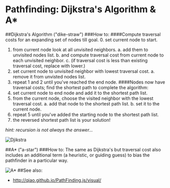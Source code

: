 # Pathfinding: Dijkstra's Algorithm & A*
##Dijkstra's Algorithm ("dike-straw")
###How to:
####Compute traversal costs for an expanding set of nodes till goal.
 0. set current node to start.
 1. from current node look at all unvisited neighbors.
    a. add them to unvisited nodes list.
    b. and compute traversal cost from current node to each unvisited neighbor.
    c. (if traversal cost is less than existing traversal cost, replace with lower.)
 2. set current node to unvisited neighbor with lowest traversal cost.
    a. remove it from unvisted nodes list.
 3. repeat 1 and 2 until you've reached the end node.
####Nodes now have traversal costs; find the shortest path to complete the algorithm:
 4. set current node to end node and add it to the shortest path list.
 5. from the current node, choose the visited neighbor with the lowest traversal cost.
    a. add that node to the shortest path list.
    b. set it to the current node.
 6. repeat 5 until you've added the starting node to the shortest path list.
 7. the reversed shortest path list is your solution!

 *hint: recursion is not always the answer...*

![Djikstra](https://upload.wikimedia.org/wikipedia/commons/5/57/Dijkstra_Animation.gif)

##A* ("a-star")
###How to:
The same as Dijkstra's but traversal cost also includes an additional term
(a heuristic, or guiding guess) to bias the pathfinder in a particular way.

![A*](https://upload.wikimedia.org/wikipedia/commons/8/85/Weighted_A_star_with_eps_5.gif)
##See also:
- http://qiao.github.io/PathFinding.js/visual/
